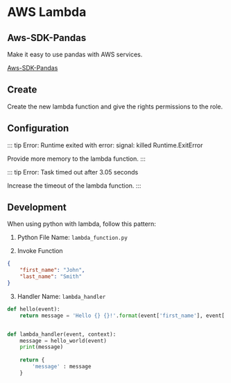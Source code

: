 # AWS Lambda

## Aws-SDK-Pandas

Make it easy to use pandas with AWS services.

[Aws-SDK-Pandas](../aws-sdk-pandas/index.md)

## Create

Create the new lambda function and give the rights permissions to the role.

## Configuration
::: tip
Error: Runtime exited with error: signal: killed Runtime.ExitError

Provide more memory to the lambda function.
:::

::: tip
Error: Task timed out after 3.05 seconds

Increase the timeout of the lambda function.
:::

## Development

When using python with lambda, follow this pattern:

1. Python File Name: `lambda_function.py`

2. Invoke Function
```json
{
    "first_name": "John",
    "last_name": "Smith"
}
```

3. Handler Name: `lambda_handler`

```python
def hello(event):
    return message = 'Hello {} {}!'.format(event['first_name'], event['last_name']) 


def lambda_handler(event, context):
    message = hello_world(event)
    print(message)
    
    return { 
        'message' : message
    }
```